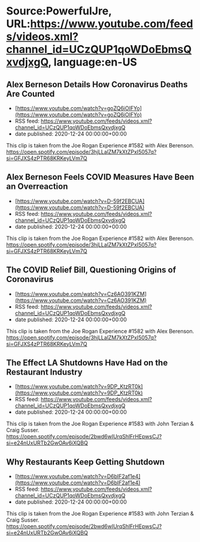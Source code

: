 # Source:PowerfulJre, URL:https://www.youtube.com/feeds/videos.xml?channel_id=UCzQUP1qoWDoEbmsQxvdjxgQ, language:en-US

## Alex Berneson Details How Coronavirus Deaths Are Counted
 - [https://www.youtube.com/watch?v=goZQ6iOIFYo](https://www.youtube.com/watch?v=goZQ6iOIFYo)
 - RSS feed: https://www.youtube.com/feeds/videos.xml?channel_id=UCzQUP1qoWDoEbmsQxvdjxgQ
 - date published: 2020-12-24 00:00:00+00:00

This clip is taken from the Joe Rogan Experience #1582 with Alex Berenson. https://open.spotify.com/episode/3hjLLalZM7kXtZPxI5057q?si=GFJXS4zPTR68KRKeyLVm7Q

## Alex Berneson Feels COVID Measures Have Been an Overreaction
 - [https://www.youtube.com/watch?v=D-59f2EBCUA](https://www.youtube.com/watch?v=D-59f2EBCUA)
 - RSS feed: https://www.youtube.com/feeds/videos.xml?channel_id=UCzQUP1qoWDoEbmsQxvdjxgQ
 - date published: 2020-12-24 00:00:00+00:00

This clip is taken from the Joe Rogan Experience #1582 with Alex Berenson. https://open.spotify.com/episode/3hjLLalZM7kXtZPxI5057q?si=GFJXS4zPTR68KRKeyLVm7Q

## The COVID Relief Bill, Questioning Origins of Coronavirus
 - [https://www.youtube.com/watch?v=Cz6AO391KZM](https://www.youtube.com/watch?v=Cz6AO391KZM)
 - RSS feed: https://www.youtube.com/feeds/videos.xml?channel_id=UCzQUP1qoWDoEbmsQxvdjxgQ
 - date published: 2020-12-24 00:00:00+00:00

This clip is taken from the Joe Rogan Experience #1582 with Alex Berenson. https://open.spotify.com/episode/3hjLLalZM7kXtZPxI5057q?si=GFJXS4zPTR68KRKeyLVm7Q

## The Effect LA Shutdowns Have Had on the Restaurant Industry
 - [https://www.youtube.com/watch?v=9DP_KtzRT0k](https://www.youtube.com/watch?v=9DP_KtzRT0k)
 - RSS feed: https://www.youtube.com/feeds/videos.xml?channel_id=UCzQUP1qoWDoEbmsQxvdjxgQ
 - date published: 2020-12-24 00:00:00+00:00

This clip is taken from the Joe Rogan Experience #1583 with John Terzian & Craig Susser. https://open.spotify.com/episode/2bwd6wIUrqShlFrHEpwsCJ?si=e24nUxURTb2GwOAv6iXQBQ

## Why Restaurants Keep Getting Shutdown
 - [https://www.youtube.com/watch?v=D6bIF2af1e4](https://www.youtube.com/watch?v=D6bIF2af1e4)
 - RSS feed: https://www.youtube.com/feeds/videos.xml?channel_id=UCzQUP1qoWDoEbmsQxvdjxgQ
 - date published: 2020-12-24 00:00:00+00:00

This clip is taken from the Joe Rogan Experience #1583 with John Terzian & Craig Susser. https://open.spotify.com/episode/2bwd6wIUrqShlFrHEpwsCJ?si=e24nUxURTb2GwOAv6iXQBQ

